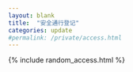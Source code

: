 ```yaml
---
layout: blank
title:  "安全通行登记"
categories: update
#permalink: /private/access.html
---
```

{% include random_access.html %}